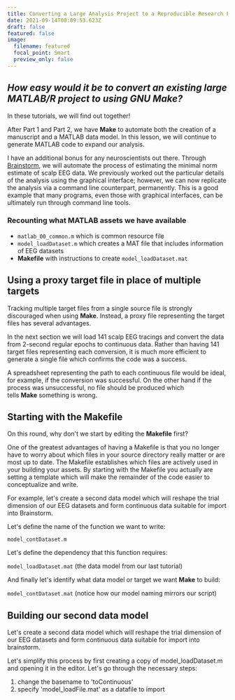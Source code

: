 ```yaml
---
title: Converting a Large Analysis Project to a Reproducible Research Framework Part 3
date: 2021-09-14T00:09:53.623Z
draft: false
featured: false
image:
  filename: featured
  focal_point: Smart
  preview_only: false
---
```

## *How easy would it be to convert an existing large MATLAB/R project to using GNU Make?*

In these tutorials, we will find out together!

After Part 1 and Part 2, we have **Make** to automate both the creation of a manuscript and a MATLAB data model. In this lesson, we will continue to generate MATLAB code to expand our analysis.

I have an additional bonus for any neuroscientists out there. Through [Brainstorm](https://neuroimage.usc.edu/brainstorm/Introduction), we will automate the process of estimating the minimal norm estimate of scalp EEG data. We previously worked out the particular details of the analysis using the graphical interface; however, we can now replicate the analysis via a command line counterpart, permanently. This is a good example that many programs, even those with graphical interfaces, can be ultimately run through command line tools.

### Recounting what MATLAB assets we have available

* `matlab_00_common.m` which is common resource file
* `model_loadDataset.m` which creates a MAT file that includes information of EEG datasets
* **Makefile** with instructions to create `model_loadDataset.mat`

## Using a proxy target file in place of multiple targets

Tracking multiple target files from a single source file is strongly discouraged when using **Make**. Instead, a proxy file representing the target files has several advantages.

In the next section we will load 141 scalp EEG tracings and convert the data from 2-second regular epochs to continuous data. Rather than having 141 target files representing each conversion, it is much more efficient to generate a single file which confirms the code was a success.

A spreadsheet representing the path to each continuous file would be ideal, for example, if the conversion was successful. On the other hand if the process was unsuccessful, no file should be produced which tells **Make** something is wrong.

## Starting with the Makefile

On this round, why don't we start by editing the **Makefile** first? 

One of the greatest advantages of having a Makefile is that you no longer have to worry about which files in your source directory really matter or are most up to date. The Makefile establishes which files are actively used in your building your assets. By starting with the Makefile you actually are setting a template which will make the remainder of the code easier to conceptualize and write.

For example, let's create a second data model which will reshape the trial dimension of our EEG datasets and form continuous data suitable for import into Brainstorm. 

Let's define the name of the function we want to write:

`model_contDataset.m`

Let's define the dependency that this function requires:

`model_loadDataset.mat`  (the data model from our last tutorial)

And finally let's identify what data model or target we want **Make** to build:

`model_contDataset.mat`  (notice how our model naming mirrors our script)





## Building our second data model

Let's create a second data model which will reshape the trial dimension of our EEG datasets and form continuous data suitable for import into brainstorm. 

Let's simplify this process by first creating a copy of model_loadDataset.m and opening it in the editor. Let's go through the necessary steps:

1. change the basename to 'toContinuous'
2. specify 'model_loadFile.mat' as a datafile to import